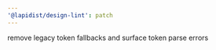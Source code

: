 ```yaml
---
'@lapidist/design-lint': patch
---
```


remove legacy token fallbacks and surface token parse errors
